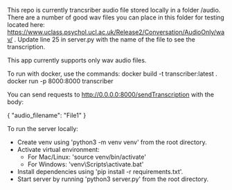 This repo is currently trancsriber audio file stored locally in a folder /audio. 
There are a number of good wav files you can place in this folder for testing located here:
https://www.uclass.psychol.ucl.ac.uk/Release2/Conversation/AudioOnly/wav/
. Update line 25 in server.py with the name of the file to see the transcription. 

This app currently supports only wav audio files. 

To run with docker, use the commands:
docker build -t transcriber:latest .
docker run -p 8000:8000 transcriber

You can send requests to http://0.0.0.0:8000/sendTranscription with the body:

{
"audio_filename": "File1"
}

To run the server locally:
- Create venv using 'python3 -m venv venv' from the root directory.
- Activate virtual environment:
    - For Mac/Linux: 'source venv/bin/activate'
    - For Windows: 'venv\Scripts\activate.bat'
- Install dependencies using 'pip install -r requirements.txt'.
- Start server by running 'python3 server.py' from the root directory.